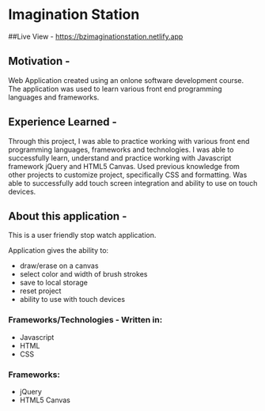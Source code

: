 <h1>Imagination Station</h1>

##Live View - https://bzimaginationstation.netlify.app

## Motivation - 

Web Application created using an onlone software development course. The application was used to learn various front end programming languages and frameworks.

## Experience Learned - 
Through this project, I was able to practice working with various front end programming languages, frameworks and technologies. I was able to successfully learn, understand and practice working with Javascript framework jQuery and HTML5 Canvas. Used previous knowledge from other projects to customize project, specifically CSS and formatting. Was able to successfully add touch screen integration and ability to use on touch devices. 
## About this application - 
This is a user friendly stop watch application. 

Application gives the ability to:
- draw/erase on a canvas
- select color and width of brush strokes
- save to local storage
- reset project
- ability to use with touch devices 

### Frameworks/Technologies - Written in:

- Javascript
- HTML
- CSS

### Frameworks:

- jQuery
- HTML5 Canvas
